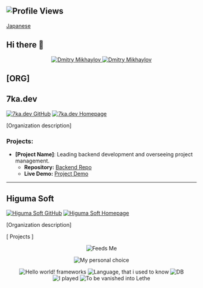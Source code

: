 
 
  ![Profile Views](https://komarev.com/ghpvc/?username=charopevez&color=blue&style=flat-square)
----
[Japanese](README.ja.md)
 ## Hi there 👋
<div align="center">
 <a href="https://www.linkedin.com/in/dmitry-mikhaylov-a460b5aa/" target="_blank" rel="noopener">
  <img src="https://img.shields.io/badge/Dmitry%20Mikhaylov-0077B5?style=for-the-badge&logo=linkedin&logoColor=white" alt="Dmitry Mikhaylov">
</a>
 <a href="https://www.instagram.com/lesnoytravel/" target="_blank" rel="noopener">
   <img src="https://img.shields.io/badge/Dmitry%20Mikhaylov-833AB4?style=for-the-badge&logo=instagram&logoColor=white" alt="Dmitry Mikhaylov">
</a>
</div>

## [ORG]

## 7ka.dev
[![7ka.dev GitHub](https://img.shields.io/badge/GitHub-7ka.dev-181717?logo=github)](https://github.com/7ka-dev)
[![7ka.dev Homepage](https://img.shields.io/badge/Homepage-7ka.dev-blue?logo=web)](https://7ka.dev)

[Organization description]

### Projects:
- **[Project Name]**: Leading backend development and overseeing project management.
  - **Repository:** [Backend Repo](https://github.com/7ka-dev/backend-repo)
  - **Live Demo:** [Project Demo](https://7ka.dev/demo)

---

## Higuma Soft
[![Higuma Soft GitHub](https://img.shields.io/badge/GitHub-Higuma_Soft-181717?logo=github)](https://github.com/HigumaSoft)
[![Higuma Soft Homepage](https://img.shields.io/badge/Homepage-Higuma_Soft-blue?logo=web)](https://higumasoft.com)

[Organization description]

[ Projects ]


<div align="center">
  
![Feeds Me](https://skillicons.dev/icons?i=php,javascript,ts,html,css,git,mysql,vscode)

![My personal choice](https://skillicons.dev/icons?i=github,bitbucket,bash,docker,aws,rust,go,npm,nodejs,react,webpack,postgres,md)

![Hello world! frameworks](https://skillicons.dev/icons?i=solidjs,svelte,laravel,spring,fastapi,django,dotnet)
![Language, that i used to know](https://skillicons.dev/icons?i=java,kotlin,cpp,py)
![DB](https://skillicons.dev/icons?i=mongodb)
![I played](https://skillicons.dev/icons?i=idea,anaconda,pytorch,unreal,blender,arduino)
![To be vanished into Lethe](https://skillicons.dev/icons?i=php,jquery)

</div>
<!--
**charopevez/charopevez** is a ✨ _special_ ✨ repository because its `README.md` (this file) appears on your GitHub profile.

Here are some ideas to get you started:

- 🔭 I’m currently working on ...
- 🌱 I’m currently learning ...
- 👯 I’m looking to collaborate on ...
- 🤔 I’m looking for help with ...
- 💬 Ask me about ...
- 📫 How to reach me: ...
- 😄 Pronouns: ...
- ⚡ Fun fact: ...
-->
